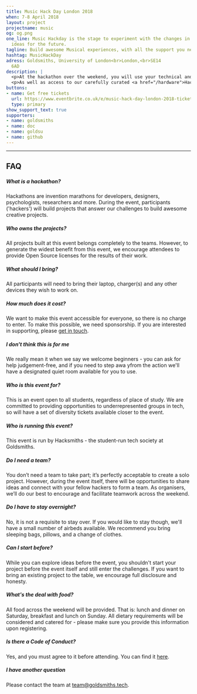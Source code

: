```yaml
---
title: Music Hack Day London 2018
when: 7-8 April 2018
layout: project
projectname: music
og: og.png
one_line: Music Hackday is the stage to experiment with the changes in music and develop
  ideas for the future.
tagline: Build awesome Musical experiences, with all the support you need.
hashtag: MusicHackDay
adress: Goldsmiths, University of London<br>London,<br>SE14
  6AD
description: |
  <p>At the hackathon over the weekend, you will use your technical and creative skills to make something wonderful, engaging and musical - anything you build will be awesome. We'll provide you with food, drink, electricity and internet, so that you can get on with the real work - making cool and engaging projects!</p>
  <p>As well as access to our carefully curated <a href="/hardware">Hacksmiths Hardware Lab</a>, expect support from mentors and even more useful workshops for the duration of the event.</p>
buttons:
- name: Get free tickets
  url: https://www.eventbrite.co.uk/e/music-hack-day-london-2018-tickets-44154280642
  type: primary
show_support_text: true
supporters:
- name: goldsmiths
- name: doc
- name: goldsu
- name: github
---
```

<hr>
<section class="project-faq">
  <div class="container">
    <h2>FAQ</h2>
    <div class="row">
      <div class="col-md-4">
        <div class="text-block">
          <h5>What is a hackathon?</h5>
          <p>Hackathons are invention marathons for developers, designers, psychologists, researchers and more. During the event, participants ('hackers') will build projects that answer our challenges to build awesome creative projects.</p>
        </div>
        <div class="text-block">
          <h5>Who owns the projects?</h5>
          <p>All projects built at this event belongs completely to the teams. However, to generate the widest benefit from this event, we encourage attendees to provide Open Source licenses for the results of their work.</p>
        </div>
        <div class="text-block">
          <h5>What should I bring?</h5>
          <p>All participants will need to bring their laptop, charger(s) and any other devices they wish to work on.</p>
        </div>
        <div class="text-block">
          <h5>How much does it cost?</h5>
          <p>We want to make this event accessible for everyone, so there is no charge to enter. To make this possible, we need sponsorship. If you are interested in supporting, please <a href="/contact">get in touch</a>.</p>
        </div>
        <div class="text-block">
          <h5>I don't think this is for me</h5>
          <p>We really mean it when we say we welcome beginners - you can ask for help judgement-free, and if you need to step awa yfrom the action we'll have a designated quiet room available for you to use.</p>
        </div>
      </div>
      <div class="col-md-4">
        <div class="text-block">
          <h5>Who is this event for?</h5>
          <p>This is an event open to all students, regardless of place of study. We are committed to providing opportunities to underrepresented groups in tech, so will have a set of diversity tickets available closer to the event.</p>
        </div>
        <div class="text-block">
          <h5>Who is running this event?</h5>
          <p>This event is run by Hacksmiths - the student-run tech society at Goldsmiths.</p>
        </div>
        <div class="text-block">
          <h5>Do I need a team?</h5>
          <p>You don’t need a team to take part; it’s perfectly acceptable to create a solo project. However, during the event itself, there will be opportunities to share ideas and connect with your fellow hackers to form a team. As organisers, we’ll do our best to encourage and facilitate teamwork across the weekend.</p>
        </div>
        <div class="text-block">
          <h5>Do I have to stay overnight?</h5>
          <p>No, it is not a requisite to stay over. If you would like to stay though, we'll have a small number of airbeds available. We recommend you bring sleeping bags, pillows, and a change of clothes.</p>
        </div>
      </div>
      <div class="col-md-4">
        <div class="text-block">
          <h5>Can I start before?</h5>
          <p>While you can explore ideas before the event, you shouldn't start your project before the event itself and still enter the challenges. If you want to bring an existing project to the table, we encourage full disclosure and honesty.</p>
        </div>
        <div class="text-block">
          <h5>What's the deal with food?</h5>
          <p>All food across the weekend will be provided. That is: lunch and dinner on Saturday, breakfast and lunch on Sunday. All dietary requirements will be considered and catered for - please make sure you provide this information upon registering.</p>
        </div>
        <div class="text-block">
          <h5>Is there a Code of Conduct?</h5>
          <p>Yes, and you must agree to it before attending. You can find it <a href="https://github.com/hacksmiths/code-of-conduct">here</a>.</p>
        </div>
        <div class="text-block">
          <h5>I have another question</h5>
          <p>Please contact the team at <a href="mailto:team@goldsmiths.tech">team@goldsmiths.tech</a>.</p>
        </div>
      </div>
    </div>
  </div>
</section>
